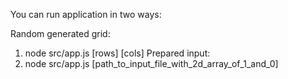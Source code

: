 You can run application in two ways:

Random generated grid:
1) node src/app.js [rows] [cols]
Prepared input:
2) node src/app.js [path_to_input_file_with_2d_array_of_1_and_0]